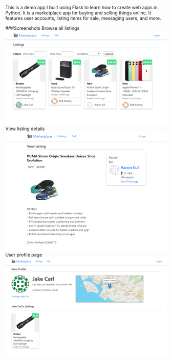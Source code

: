 This is a demo app I built using Flask to learn how to create web apps in Python. It is a marketplace app for buying and selling things online. It features user accounts, listing items for sale, messaging users, and more.

###Screenshots
Browse all listings
![listings page](screenshots/screenshots1.png)
View listing details
![listing page](screenshots/screenshots3.png)
User profile page
![profile page](screenshots/screenshots2.png)